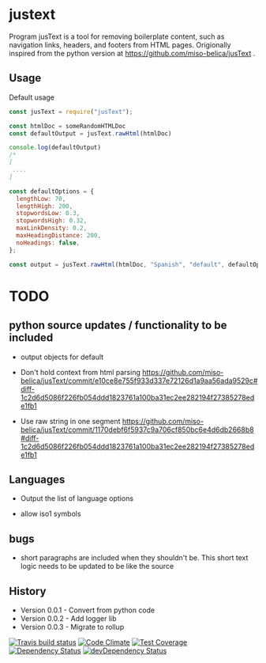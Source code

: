 # justext

Program jusText is a tool for removing boilerplate content, such as navigation links, headers, and footers from HTML pages. Origionally inspired from the python version at https://github.com/miso-belica/jusText .

## Usage

Default usage

```js
const jusText = require("jusText");

const htmlDoc = someRandomHTMLDoc
const defaultOutput = jusText.rawHtml(htmlDoc)

console.log(defaultOutput)
/*
[
 ....
]
```

```js
const defaultOptions = {
  lengthLow: 70,
  lengthHigh: 200,
  stopwordsLow: 0.3,
  stopwordsHigh: 0.32,
  maxLinkDensity: 0.2,
  maxHeadingDistance: 200,
  noHeadings: false,
};

const output = jusText.rawHtml(htmlDoc, "Spanish", "default", defaultOptions);
```

# TODO

## python source updates / functionality to be included

- output objects for default

- Don't hold context from html parsing https://github.com/miso-belica/jusText/commit/e10ce8e755f933d337e72126d1a9aa56ada9529c#diff-1c2d6d5086f226fb054ddd1823761a100ba31ec2ee282194f27385278ede1fb1

- Use raw string in one segment https://github.com/miso-belica/jusText/commit/1170debf6f5937c9a706cf850bc6e4d6db2668b8#diff-1c2d6d5086f226fb054ddd1823761a100ba31ec2ee282194f27385278ede1fb1

## Languages

- Output the list of language options

- allow iso1 symbols

## bugs

- short paragraphs are included when they shouldn't be. This short text logic needs to be updated to be like the source

## History

- Version 0.0.1 - Convert from python code
- Version 0.0.2 - Add logger lib
- Version 0.0.3 - Migrate to rollup

[![Travis build status](http://img.shields.io/travis/jellydn/justext.svg?style=flat)](https://travis-ci.org/jellydn/justext)
[![Code Climate](https://codeclimate.com/github/jellydn/justext/badges/gpa.svg)](https://codeclimate.com/github/jellydn/justext)
[![Test Coverage](https://codeclimate.com/github/jellydn/justext/badges/coverage.svg)](https://codeclimate.com/github/jellydn/justext)
[![Dependency Status](https://david-dm.org/jellydn/justext.svg)](https://david-dm.org/jellydn/justext)
[![devDependency Status](https://david-dm.org/jellydn/justext/dev-status.svg)](https://david-dm.org/jellydn/justext#info=devDependencies)

```

```
